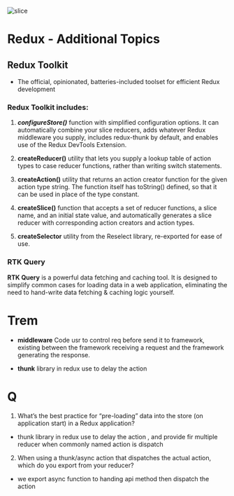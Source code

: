 ![slice](https://capsule-render.vercel.app/api?type=slice&color=gradient&auto&height=200&text=State%20Redux&fontAlign=70&rotate=13&fontAlignY=25&desc=Done%20by%20Qasem%20Mohammad.&descAlign=70.&descAlignY=44)

# Redux - Additional Topics

## Redux Toolkit
* The official, opinionated, batteries-included toolset for efficient Redux development

### Redux Toolkit includes:
1. ***configureStore()*** function with simplified configuration options. It can automatically combine your slice reducers, adds whatever Redux middleware you supply, includes redux-thunk by default, and enables use of the Redux DevTools Extension.

2. **createReducer()** utility that lets you supply a lookup table of action types to case reducer functions, rather than writing switch statements.

3. **createAction()** utility that returns an action creator function for the given action type string. The function itself has toString() defined, so that it can be used in place of the type constant.

4. **createSlice()** function that accepts a set of reducer functions, a slice name, and an initial state value, and automatically generates a slice reducer with corresponding action creators and action types.

5. **createSelector** utility from the Reselect library, re-exported for ease of use.


### RTK Query
**RTK Query** is a powerful data fetching and caching tool. It is designed to simplify common cases for loading data in a web application, eliminating the need to hand-write data fetching & caching logic yourself.

# Trem 
* **middleware** Code usr to control req before send it to framework, existing between the framework receiving a request and the framework generating the response.

* **thunk** library in redux use to delay the action  

# Q
1. What’s the best practice for “pre-loading” data into the store (on application start) in a Redux application? 
- thunk library in redux use to delay the action , and provide fir multiple reducer when commonly named action is dispatch 

2. When using a thunk/async action that dispatches the actual action, which do you export from your reducer?
- we export async function to handing api method then dispatch the action 